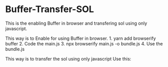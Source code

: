 # Buffer-Transfer-SOL
This is the enabling Buffer in browser and transfering sol using only javascript.

This way is to Enable for using Buffer in browser.
        1. yarn add browserify buffer
        2. Code the main.js
        3. npx browserify main.js -o bundle.js
        4. Use the bundle.js
            <script src="./bundle.js"></script>
        
This way is to transfer the sol using only javascript
    Use this:
        <script src="https://cdnjs.cloudflare.com/ajax/libs/buffer/6.0.3/buffer.min.js"></script>
        <script src="https://cdn.jsdelivr.net/npm/@solana/web3.js@latest/lib/index.iife.min.js"></script>
